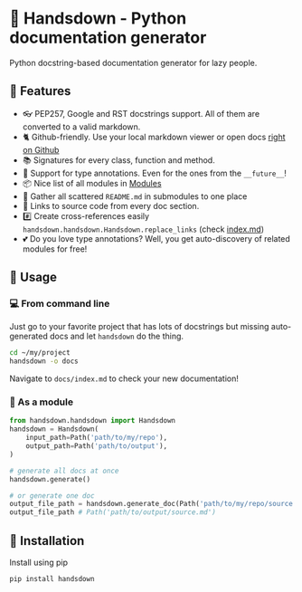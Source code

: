 # 🙌 Handsdown - Python documentation generator

Python docstring-based documentation generator for lazy people.

## 🔬 Features

- 👓 PEP257, Google and RST docstrings support. All of them are converted to a valid markdown.
- 🐈 Github-friendly. Use your local markdown viewer or open docs [right on Github](docs/index.md)
- 📚 Signatures for every class, function and method.
- 🚀 Support for type annotations. Even for the ones from the `__future__`!
- 📦 Nice list of all modules in [Modules](docs/index.md#modules)
- 🔎 Gather all scattered `README.md` in submodules to one place
- 🚧 Links to source code from every doc section.
- #️⃣ Create cross-references easily `handsdown.handsdown.Handsdown.replace_links` (check [index.md](docs/index.md#features))
- 💕 Do you love type annotations? Well, you get auto-discovery of related modules for free!

## 🎉 Usage

### 💻 From command line

Just go to your favorite project that has lots of docstrings but missing auto-generated docs and let `handsdown` do the thing.

```bash
cd ~/my/project
handsdown -o docs
```

Navigate to `docs/index.md` to check your new documentation!

### 🧩 As a module

```python
from handsdown.handsdown import Handsdown
handsdown = Handsdown(
    input_path=Path('path/to/my/repo'),
    output_path=Path('path/to/output'),
)

# generate all docs at once
handsdown.generate()

# or generate one doc
output_file_path = handsdown.generate_doc(Path('path/to/my/repo/source.py'))
output_file_path # Path('path/to/output/source.md')
```

## 🔧 Installation

Install using pip

```bash
pip install handsdown
```